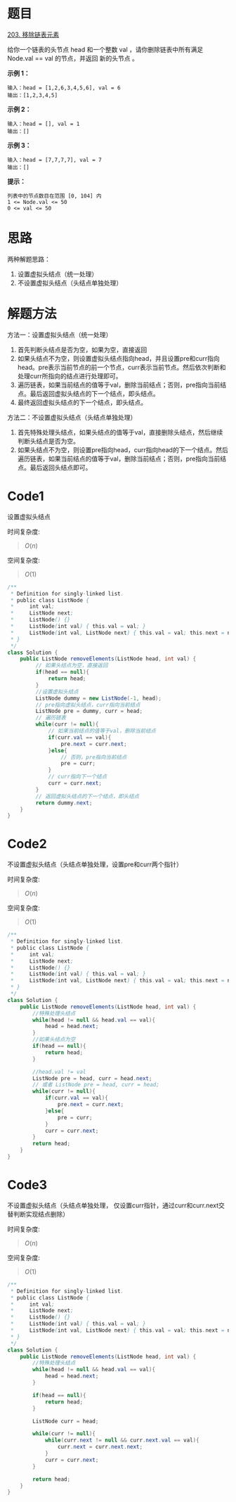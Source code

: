 # 题目

[203. 移除链表元素](https://leetcode.cn/problems/remove-linked-list-elements/description/)

给你一个链表的头节点 head 和一个整数 val ，请你删除链表中所有满足 Node.val == val 的节点，并返回 新的头节点 。


**示例 1：**
``` 
输入：head = [1,2,6,3,4,5,6], val = 6
输出：[1,2,3,4,5]
```

**示例 2：**

``` 
输入：head = [], val = 1
输出：[]
```
**示例 3：**

``` 
输入：head = [7,7,7,7], val = 7
输出：[]
```


**提示：**

``` 
列表中的节点数目在范围 [0, 104] 内
1 <= Node.val <= 50
0 <= val <= 50
```

# 思路
两种解题思路：
1. 设置虚拟头结点（统一处理）
2. 不设置虚拟头结点（头结点单独处理）

# 解题方法
方法一：设置虚拟头结点（统一处理）
1. 首先判断头结点是否为空，如果为空，直接返回
2. 如果头结点不为空，则设置虚拟头结点指向head，并且设置pre和curr指向head。pre表示当前节点的前一个节点，curr表示当前节点。然后依次判断和处理curr所指向的结点进行处理即可。
3. 遍历链表，如果当前结点的值等于val，删除当前结点；否则，pre指向当前结点。最后返回虚拟头结点的下一个结点，即头结点。
4. 最终返回虚拟头结点的下一个结点，即头结点。

方法二：不设置虚拟头结点（头结点单独处理）
1. 首先特殊处理头结点，如果头结点的值等于val，直接删除头结点，然后继续判断头结点是否为空。
2. 如果头结点不为空，则设置pre指向head，curr指向head的下一个结点。然后遍历链表，如果当前结点的值等于val，删除当前结点；否则，pre指向当前结点。最后返回头结点即可。


# Code1
设置虚拟头结点

时间复杂度:
> $O(n)$  

空间复杂度:
> $O(1)$   


```Java
/**
 * Definition for singly-linked list.
 * public class ListNode {
 *     int val;
 *     ListNode next;
 *     ListNode() {}
 *     ListNode(int val) { this.val = val; }
 *     ListNode(int val, ListNode next) { this.val = val; this.next = next; }
 * }
 */
class Solution {
    public ListNode removeElements(ListNode head, int val) {
         // 如果头结点为空，直接返回
         if(head == null){
             return head;
         }
         //设置虚拟头结点
         ListNode dummy = new ListNode(-1, head);
         // pre指向虚拟头结点，curr指向当前结点
         ListNode pre = dummy, curr = head;
         // 遍历链表
         while(curr != null){
             // 如果当前结点的值等于val，删除当前结点
             if(curr.val == val){
                 pre.next = curr.next;
             }else{
                 // 否则，pre指向当前结点
                 pre = curr;
             }
             // curr指向下一个结点
             curr = curr.next;
         }
         // 返回虚拟头结点的下一个结点，即头结点
         return dummy.next;
    }
}
```

# Code2
不设置虚拟头结点（头结点单独处理，设置pre和curr两个指针）

时间复杂度:
> $O(n)$

空间复杂度:
> $O(1)$

```java
/**
 * Definition for singly-linked list.
 * public class ListNode {
 *     int val;
 *     ListNode next;
 *     ListNode() {}
 *     ListNode(int val) { this.val = val; }
 *     ListNode(int val, ListNode next) { this.val = val; this.next = next; }
 * }
 */
class Solution {
    public ListNode removeElements(ListNode head, int val) {
        //特殊处理头结点
        while(head != null && head.val == val){
            head = head.next;
        }
        //如果头结点为空
        if(head == null){
            return head;
        }

        //head.val != val
        ListNode pre = head, curr = head.next;
        // 或者 ListNode pre = head, curr = head;
        while(curr != null){
            if(curr.val == val){
                pre.next = curr.next;
            }else{
                pre = curr;
            }
            curr = curr.next;
        }
        return head;
    }
}
```

# Code3
不设置虚拟头结点（头结点单独处理， 仅设置curr指针，通过curr和curr.next交替判断实现结点删除）

时间复杂度:
> $O(n)$

空间复杂度:
> $O(1)$
```java
/**
 * Definition for singly-linked list.
 * public class ListNode {
 *     int val;
 *     ListNode next;
 *     ListNode() {}
 *     ListNode(int val) { this.val = val; }
 *     ListNode(int val, ListNode next) { this.val = val; this.next = next; }
 * }
 */
class Solution {
    public ListNode removeElements(ListNode head, int val) {
        //特殊处理头结点
        while(head != null && head.val == val){
            head = head.next;
        }

        if(head == null){
            return head;
        }

        ListNode curr = head;

        while(curr != null){
            while(curr.next != null && curr.next.val == val){
                curr.next = curr.next.next;
            }
            curr = curr.next;
        }

        return head;
    }
}
```